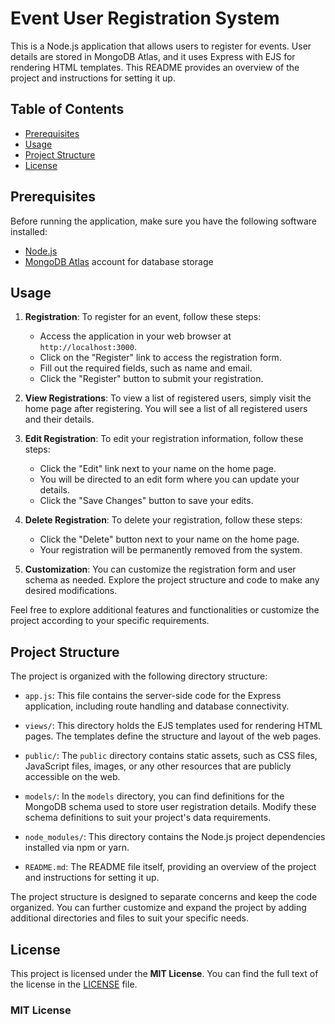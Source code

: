 # Event User Registration System

This is a Node.js application that allows users to register for events. User details are stored in MongoDB Atlas, and it uses Express with EJS for rendering HTML templates. This README provides an overview of the project and instructions for setting it up.

## Table of Contents

- [Prerequisites](#prerequisites)
- [Usage](#usage)
- [Project Structure](#project-structure)
- [License](#license)

## Prerequisites

Before running the application, make sure you have the following software installed:

- [Node.js](https://nodejs.org/)
- [MongoDB Atlas](https://www.mongodb.com/cloud/atlas) account for database storage


## Usage

1. **Registration**: To register for an event, follow these steps:
   - Access the application in your web browser at `http://localhost:3000`.
   - Click on the "Register" link to access the registration form.
   - Fill out the required fields, such as name and email.
   - Click the "Register" button to submit your registration.

2. **View Registrations**: To view a list of registered users, simply visit the home page after registering. You will see a list of all registered users and their details.

3. **Edit Registration**: To edit your registration information, follow these steps:
   - Click the "Edit" link next to your name on the home page.
   - You will be directed to an edit form where you can update your details.
   - Click the "Save Changes" button to save your edits.

4. **Delete Registration**: To delete your registration, follow these steps:
   - Click the "Delete" button next to your name on the home page.
   - Your registration will be permanently removed from the system.

5. **Customization**: You can customize the registration form and user schema as needed. Explore the project structure and code to make any desired modifications.

Feel free to explore additional features and functionalities or customize the project according to your specific requirements.


## Project Structure

The project is organized with the following directory structure:

- `app.js`: This file contains the server-side code for the Express application, including route handling and database connectivity.

- `views/`: This directory holds the EJS templates used for rendering HTML pages. The templates define the structure and layout of the web pages.

- `public/`: The `public` directory contains static assets, such as CSS files, JavaScript files, images, or any other resources that are publicly accessible on the web.

- `models/`: In the `models` directory, you can find definitions for the MongoDB schema used to store user registration details. Modify these schema definitions to suit your project's data requirements.

- `node_modules/`: This directory contains the Node.js project dependencies installed via npm or yarn.

- `README.md`: The README file itself, providing an overview of the project and instructions for setting it up.

The project structure is designed to separate concerns and keep the code organized. You can further customize and expand the project by adding additional directories and files to suit your specific needs.




## License

This project is licensed under the **MIT License**. You can find the full text of the license in the [LICENSE](LICENSE) file.

### MIT License

